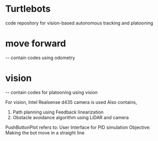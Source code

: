 # Turtlebots

code repository for vision-based autonomous tracking and platooning

# move forward 
-- contain codes using odometry

# vision 
-- contain codes for platooning using vision

For vision, Intel Realsense d435 camera is used
Also contains,
1. Path planning using Feedback linearization
2. Obstacle avoidance algorithm using LiDAR and camera

PushButtonPlot refers to:
  User Interface for PID simulation
  Objective: Making the bot move in a straight line
